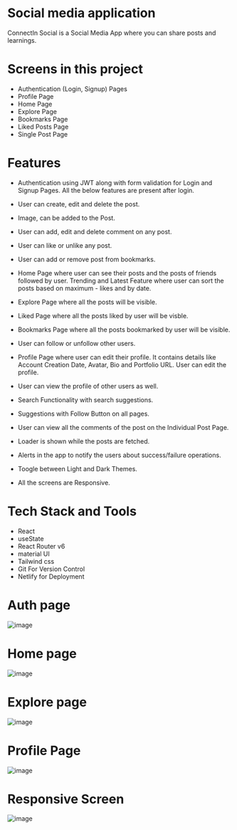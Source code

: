 # Social media application
ConnectIn Social  is a Social Media App where you can share posts and learnings.

# Screens in this project

- Authentication (Login, Signup) Pages
- Profile Page
- Home Page
- Explore Page
- Bookmarks Page
- Liked Posts Page
- Single Post Page
  

# Features

- Authentication using JWT along with form validation for Login and Signup Pages. All the below features are present after login.
- User can create, edit and delete the post.
- Image, can be added to the Post.
- User can add, edit and delete comment on any post.
- User can like or unlike any post.
- User can add or remove post from bookmarks.
- Home Page where user can see their posts and the posts of friends followed by user. Trending and Latest Feature where user can sort the posts based on maximum -  likes and by date.
- Explore Page where all the posts will be visible.

- Liked Page where all the posts liked by user will be visble.
- Bookmarks Page where all the posts bookmarked by user will be visible.
- User can follow or unfollow other users.
- Profile Page where user can edit their profile. It contains details like Account Creation Date, Avatar, Bio and Portfolio URL. User can edit the profile.
- User can view the profile of other users as well.
- Search Functionality with search suggestions.
- Suggestions with Follow Button on all pages.
- User can view all the comments of the post on the Individual Post Page.
- Loader is shown while the posts are fetched.
- Alerts in the app to notify the users about success/failure operations.
- Toogle between Light and Dark Themes.
- All the screens are Responsive.


# Tech Stack and Tools

- React 
- useState
- React Router v6
- material UI
- Tailwind css
- Git For Version Control
- Netlify for Deployment



# Auth page
![image](https://github.com/ashutosh2720/connectin-social-media-app/assets/109720375/4ca1fbc6-3978-4ea9-9196-3e4f5dff9e12)

# Home page

![image](https://github.com/ashutosh2720/connectin-social-media-app/assets/109720375/320941cc-68a0-41dc-bcca-97e742e22753)

# Explore page
![image](https://github.com/ashutosh2720/connectin-social-media-app/assets/109720375/301f8673-d17d-40dc-9aa2-091f055fb94e)


# Profile Page
![image](https://github.com/ashutosh2720/connectin-social-media-app/assets/109720375/5e823665-0f0a-4814-8e75-b95174900bf0)

# Responsive Screen
![image](https://github.com/ashutosh2720/connectin-social-media-app/assets/109720375/ee8d3d71-532d-4b5d-a276-f672709e36ac)








